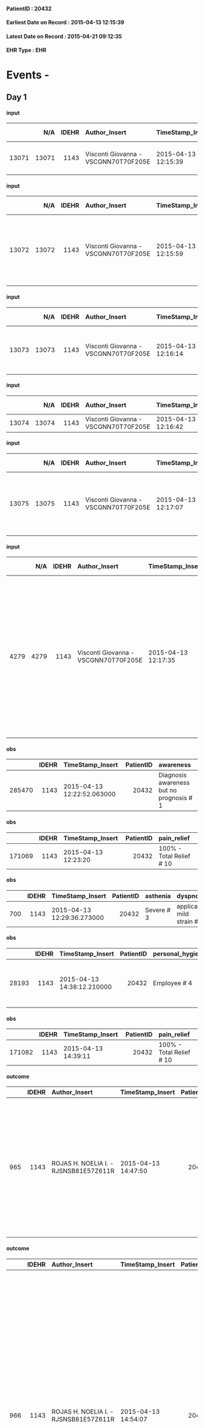 
#### PatientID : 20432
#### Earliest Date on Record : 2015-04-13 12:15:39
#### Latest Date on Record : 2015-04-21 09:12:35
#### EHR Type : EHR

# Events - 

## Day 1

#### input
|       |    N/A |   IDEHR | Author_Insert                        | TimeStamp_Insert    | EHRType   |   PatientID |   IDDigitalSignDocument | persone_vicine   |   Unnamed: 0_x.2 |   IDDIAGNOSI_CROSSOU |   Non_Rilevabile_x.2 | ds_ICD                               |
|------:|-------:|--------:|:-------------------------------------|:--------------------|:----------|------------:|------------------------:|:-----------------|-----------------:|---------------------:|---------------------:|:-------------------------------------|
| 13071 |  13071 |    1143 | Visconti Giovanna - VSCGNN70T70F205E | 2015-04-13 12:15:39 | EHR       |       20432 |                   50428 | N/A              |              856 |                  856 |                    0 | V667 Trattamento per cure palliative |

#### input
|       |    N/A |   IDEHR | Author_Insert                        | TimeStamp_Insert    | EHRType   |   PatientID |   IDDigitalSignDocument | persone_vicine   |   Unnamed: 0_x.2 |   IDDIAGNOSI_CROSSOU |   Non_Rilevabile_x.2 | ds_ICD                                                            |
|------:|-------:|--------:|:-------------------------------------|:--------------------|:----------|------------:|------------------------:|:-----------------|-----------------:|---------------------:|---------------------:|:------------------------------------------------------------------|
| 13072 |  13072 |    1143 | Visconti Giovanna - VSCGNN70T70F205E | 2015-04-13 12:15:59 | EHR       |       20432 |                   50429 | N/A              |              857 |                  857 |                    0 | 1749 Tumori maligni della mammella (della donna), non specificata |

#### input
|       |    N/A |   IDEHR | Author_Insert                        | TimeStamp_Insert    | EHRType   |   PatientID |   IDDigitalSignDocument | persone_vicine   |   Unnamed: 0_x.2 |   IDDIAGNOSI_CROSSOU |   Non_Rilevabile_x.2 | ds_ICD                                    |
|------:|-------:|--------:|:-------------------------------------|:--------------------|:----------|------------:|------------------------:|:-----------------|-----------------:|---------------------:|---------------------:|:------------------------------------------|
| 13073 |  13073 |    1143 | Visconti Giovanna - VSCGNN70T70F205E | 2015-04-13 12:16:14 | EHR       |       20432 |                   50430 | N/A              |              858 |                  858 |                    0 | 1970 Tumori maligni secondari del polmone |

#### input
|       |    N/A |   IDEHR | Author_Insert                        | TimeStamp_Insert    | EHRType   |   PatientID |   IDDigitalSignDocument | persone_vicine   |   Unnamed: 0_x.2 |   IDDIAGNOSI_CROSSOU |   Non_Rilevabile_x.2 |   ds_ICD |
|------:|-------:|--------:|:-------------------------------------|:--------------------|:----------|------------:|------------------------:|:-----------------|-----------------:|---------------------:|---------------------:|---------:|
| 13074 |  13074 |    1143 | Visconti Giovanna - VSCGNN70T70F205E | 2015-04-13 12:16:42 | EHR       |       20432 |                   50431 | N/A              |              859 |                  859 |                    0 |     1977 |

#### input
|       |    N/A |   IDEHR | Author_Insert                        | TimeStamp_Insert    | EHRType   |   PatientID |   IDDigitalSignDocument | persone_vicine   |   Unnamed: 0_x.2 |   IDDIAGNOSI_CROSSOU |   Non_Rilevabile_x.2 | ds_ICD                                                                 |
|------:|-------:|--------:|:-------------------------------------|:--------------------|:----------|------------:|------------------------:|:-----------------|-----------------:|---------------------:|---------------------:|:-----------------------------------------------------------------------|
| 13075 |  13075 |    1143 | Visconti Giovanna - VSCGNN70T70F205E | 2015-04-13 12:17:07 | EHR       |       20432 |                   50434 | N/A              |              860 |                  860 |                    0 | 1977 Tumori maligni secondari del fegato, specificati come metastatici |

#### input
|      |    N/A |   IDEHR | Author_Insert                        | TimeStamp_Insert    | EHRType   |   PatientID |   IDDigitalSignDocument | persone_vicine   |   Unnamed: 0_y |   IDANAMNESI_MED |   Non_Rilevabile_y | Note_Non_Rilevabile_y   | diagnosis                                                                                                                                                                                                   |
|-----:|-------:|--------:|:-------------------------------------|:--------------------|:----------|------------:|------------------------:|:-----------------|---------------:|-----------------:|-------------------:|:------------------------|:------------------------------------------------------------------------------------------------------------------------------------------------------------------------------------------------------------|
| 4279 |   4279 |    1143 | Visconti Giovanna - VSCGNN70T70F205E | 2015-04-13 12:17:35 | EHR       |       20432 |                   50435 | N/A              |            494 |             1206 |                  0 | NR                      | Patient hospitalized on 16/03 in ICH from the residence (Apulia) for deterioration of the general conditions and slowing Ideomotor conj injury finding breast ulcerated whose relatives denied being aware. |

#### obs
|        |   IDEHR | TimeStamp_Insert           |   PatientID | awareness                                |
|-------:|--------:|:---------------------------|------------:|:-----------------------------------------|
| 285470 |    1143 | 2015-04-13 12:22:52.063000 |       20432 | Diagnosis awareness but no prognosis # 1 |

#### obs
|        |   IDEHR | TimeStamp_Insert    |   PatientID | pain_relief              |
|-------:|--------:|:--------------------|------------:|:-------------------------|
| 171069 |    1143 | 2015-04-13 12:23:20 |       20432 | 100% - Total Relief # 10 |

#### obs
|     |   IDEHR | TimeStamp_Insert           |   PatientID | asthenia   | dyspnoea                  | cognitive_state   |
|----:|--------:|:---------------------------|------------:|:-----------|:--------------------------|:------------------|
| 700 |    1143 | 2015-04-13 12:29:36.273000 |       20432 | Severe # 3 | applicant mild strain # 6 | Polished # 2      |

#### obs
|       |   IDEHR | TimeStamp_Insert           |   PatientID | personal_hygiene   | urine_elimination   | mobility     | active_diuresis     | asthenia   | dyspnoea    | motor_performance                                                                                  | body_temp    | mood      | feces_elimination   | consumption_help   |
|------:|--------:|:---------------------------|------------:|:-------------------|:--------------------|:-------------|:--------------------|:-----------|:------------|:---------------------------------------------------------------------------------------------------|:-------------|:----------|:--------------------|:-------------------|
| 28193 |    1143 | 2015-04-13 14:38:12.210000 |       20432 | Employee # 4       | Employee # 4        | Employee # 4 | active diuresis # 0 | Severe # 2 | at rest # 0 | 30% - Patient with directions to the hospital or home hospitalization, intensive home support # 03 | Apyrexia # 0 | Fear # 08 | Employee # 4        | help with # 2      |

#### obs
|        |   IDEHR | TimeStamp_Insert    |   PatientID | pain_relief              |
|-------:|--------:|:--------------------|------------:|:-------------------------|
| 171082 |    1143 | 2015-04-13 14:39:11 |       20432 | 100% - Total Relief # 10 |

#### outcome
|     |   IDEHR | Author_Insert                         | TimeStamp_Insert    |   PatientID |   IDDigitalSignDocument |   IDPAI_VIDAS | opt_problem                         |   opt_problem_num | opt_obiettivo                                                                                                                                                                              |   opt_obiettivo_num | opt_stato_problema   |   opt_stato_problema_num | opt_interventi                                                                                                                                                                                                      |   opt_interventi_num |
|----:|--------:|:--------------------------------------|:--------------------|------------:|------------------------:|--------------:|:------------------------------------|------------------:|:-------------------------------------------------------------------------------------------------------------------------------------------------------------------------------------------|--------------------:|:---------------------|-------------------------:|:--------------------------------------------------------------------------------------------------------------------------------------------------------------------------------------------------------------------|---------------------:|
| 965 |    1143 | ROJAS H. NOELIA I. - RJSNSB81E57Z611R | 2015-04-13 14:47:50 |       20432 |                   50521 |          1969 | Deficit in the care of s√® # 25 = 0 |                 4 | Maintain dignity ¬ † of the patient, where possible, helping him to accept their own limitations, considering himself realistic and objective (eating, bathing, dressing, delete) # 42 = 0 |                   4 | Open Problem # 1     |                        1 | PAI Implementation - Ensuring the right privacy # 182 = 0; Counseling - Encourage to express feelings about the care deficit s # 184 = 0; PAI Implementation - completely replace the activity † everyday # 183 = 0 |                    4 |

#### outcome
|     |   IDEHR | Author_Insert                         | TimeStamp_Insert    |   PatientID |   IDDigitalSignDocument |   IDPAI_VIDAS | opt_problem                                                                |   opt_problem_num | opt_obiettivo                                                   |   opt_obiettivo_num | opt_stato_problema   |   opt_stato_problema_num | opt_interventi                                                                                                                                                                                                                                                                                                                                                                                                                                                                                            |   opt_interventi_num |
|----:|--------:|:--------------------------------------|:--------------------|------------:|------------------------:|--------------:|:---------------------------------------------------------------------------|------------------:|:----------------------------------------------------------------|--------------------:|:---------------------|-------------------------:|:----------------------------------------------------------------------------------------------------------------------------------------------------------------------------------------------------------------------------------------------------------------------------------------------------------------------------------------------------------------------------------------------------------------------------------------------------------------------------------------------------------|---------------------:|
| 966 |    1143 | ROJAS H. NOELIA I. - RJSNSB81E57Z611R | 2015-04-13 14:54:07 |       20432 |                   50523 |          1970 | Alteration of comfort associated with chronic pain and / or acute # 29 = 0 |                 2 | The patient riferir√ † ¬ † a satisfactory pain control # 56 = 0 |                   1 | Open Problem # 1     |                        1 | Implementation of the IAP - Therapeutic adjustment # 441 = 0; Implementation of the IAP - Administer the drugs correctly according to the prescription # 442 = 0; Implementation of the IAP - Evaluate the efficacy of drug administration # 443 = 0; Counseling - Share with the patient the therapeutic path # 444 = 0; Counseling - Sharing with the caregiver the therapeutic path # 445 = 0; Educational - educating the caregiver / patient to the recognition / treatment of the symptom # 446 = 0 |                    4 |

#### obs
|        |   IDEHR | TimeStamp_Insert    |   PatientID | pain_relief              |
|-------:|--------:|:--------------------|------------:|:-------------------------|
| 171088 |    1143 | 2015-04-13 17:09:29 |       20432 | 100% - Total Relief # 10 |

#### obs
|       |   IDEHR | TimeStamp_Insert           |   PatientID | chk_ausili_presidi                   | opt_care_giver   | asthenia     | dyspnoea    | body_temp    | diet           | consumption_help       |
|------:|--------:|:---------------------------|------------:|:-------------------------------------|:-----------------|:-------------|:------------|:-------------|:---------------|:-----------------------|
| 73350 |    1143 | 2015-04-13 17:42:07.333000 |       20432 | absorbency # 0; bladder catheter # 3 | This # 0         | Moderate # 1 | at rest # 0 | Apyrexia # 1 | cold foods # 6 | with help and aids # 3 |

#### obs
|        |   IDEHR | TimeStamp_Insert    |   PatientID |
|-------:|--------:|:--------------------|------------:|
| 127699 |    1143 | 2015-04-13 17:43:44 |       20432 |

#### obs
|       |   IDEHR | TimeStamp_Insert           |   PatientID | chk_ausili_presidi                   | opt_care_giver   | asthenia     | dyspnoea    | body_temp    | diet           | consumption_help       |
|------:|--------:|:---------------------------|------------:|:-------------------------------------|:-----------------|:-------------|:------------|:-------------|:---------------|:-----------------------|
| 73354 |    1143 | 2015-04-14 06:27:25.563000 |       20432 | absorbency # 0; bladder catheter # 3 | This # 0         | Moderate # 1 | at rest # 0 | Apyrexia # 1 | cold foods # 6 | with help and aids # 3 |

#### obs
|        |   IDEHR | TimeStamp_Insert    |   PatientID |
|-------:|--------:|:--------------------|------------:|
| 127704 |    1143 | 2015-04-14 06:27:53 |       20432 |

#### obs
|       |   IDEHR | TimeStamp_Insert           |   PatientID |
|------:|--------:|:---------------------------|------------:|
| 28219 |    1143 | 2015-04-14 06:39:48.780000 |       20432 |

#### obs
|        |   IDEHR | TimeStamp_Insert    |   PatientID | pain_relief   |
|-------:|--------:|:--------------------|------------:|:--------------|
| 171112 |    1143 | 2015-04-14 06:45:24 |       20432 | 90% # 9       |

#### obs
|        |   IDEHR | TimeStamp_Insert    |   PatientID | pain_relief   |
|-------:|--------:|:--------------------|------------:|:--------------|
| 171119 |    1143 | 2015-04-14 07:44:43 |       20432 | 90% # 9       |

#### obs
|     |   IDEHR | TimeStamp_Insert           |   PatientID | asthenia   | dyspnoea                  | cognitive_state   |
|----:|--------:|:---------------------------|------------:|:-----------|:--------------------------|:------------------|
| 708 |    1143 | 2015-04-14 12:02:11.173000 |       20432 | Severe # 3 | applicant mild strain # 6 | Polished # 2      |

#### obs
|        |   IDEHR | TimeStamp_Insert    |   PatientID | pain_relief   |
|-------:|--------:|:--------------------|------------:|:--------------|
| 171137 |    1143 | 2015-04-14 12:03:33 |       20432 | 90% # 9       |


## Day 2

#### obs
|        |   IDEHR | TimeStamp_Insert           |   PatientID |
|-------:|--------:|:---------------------------|------------:|
| 298392 |    1143 | 2015-04-14 13:28:35.927000 |       20432 |

#### obs
|       |   IDEHR | TimeStamp_Insert           |   PatientID | personal_hygiene   | mobility     | active_diuresis     | motor_performance                                                                                  | body_temp    | mood                |
|------:|--------:|:---------------------------|------------:|:-------------------|:-------------|:--------------------|:---------------------------------------------------------------------------------------------------|:-------------|:--------------------|
| 28235 |    1143 | 2015-04-14 13:49:43.283000 |       20432 | Employee # 4       | Employee # 4 | active diuresis # 0 | 30% - Patient with directions to the hospital or home hospitalization, intensive home support # 03 | Apyrexia # 0 | Closing itself # 01 |

#### obs
|        |   IDEHR | TimeStamp_Insert    |   PatientID | pain_relief   |
|-------:|--------:|:--------------------|------------:|:--------------|
| 171139 |    1143 | 2015-04-14 14:12:06 |       20432 | 90% # 9       |

#### obs
|       |   IDEHR | TimeStamp_Insert           |   PatientID | opt_cooperation   | chk_ausili_presidi                            | chk_ausili_incont       | opt_care_giver   | chk_gastrointestinal_symptoms   | dyspnoea    | body_temp    | agitation_behavior_freq   | mood                   | diet            | consumption_help   |
|------:|--------:|:---------------------------|------------:|:------------------|:----------------------------------------------|:------------------------|:-----------------|:--------------------------------|:------------|:-------------|:--------------------------|:-----------------------|:----------------|:-------------------|
| 73379 |    1143 | 2015-04-14 14:13:47.690000 |       20432 | Collaborating # 0 | disposable sleepers # 1; bladder catheter # 3 | disposable sleepers # 1 | This # 0         | loss of appetite # 3            | at rest # 0 | Apyrexia # 1 | quiet # 0                 | Apathy # 00; # 08 Fear | homogenized # 2 | # 4 employees      |

#### obs
|     |   IDEHR | TimeStamp_Insert           |   PatientID | opt_anxiety   | asthenia   | dyspnoea                  | mood      | cognitive_state   |
|----:|--------:|:---------------------------|------------:|:--------------|:-----------|:--------------------------|:----------|:------------------|
| 710 |    1143 | 2015-04-14 16:25:08.633000 |       20432 | Anxiety # 0   | Severe # 3 | applicant mild strain # 6 | Fear # 08 | Polished # 2      |

#### obs
|        |   IDEHR | TimeStamp_Insert    |   PatientID | pain_relief   |
|-------:|--------:|:--------------------|------------:|:--------------|
| 171141 |    1143 | 2015-04-14 16:48:31 |       20432 | 90% # 9       |

#### obs
|        |   IDEHR | TimeStamp_Insert    |   PatientID |
|-------:|--------:|:--------------------|------------:|
| 127735 |    1143 | 2015-04-14 18:10:13 |       20432 |

#### obs
|        |   IDEHR | TimeStamp_Insert           |   PatientID |
|-------:|--------:|:---------------------------|------------:|
| 285478 |    1143 | 2015-04-14 20:29:35.410000 |       20432 |

#### input
|     |    N/A |   Unnamed: 0_x |   IDANAMNESI_INF |   IDEHR | Author_Insert                         | TimeStamp_Insert           | EHRType   |   PatientID |   IDDigitalSignDocument |   Non_Rilevabile_x | Note_Non_Rilevabile_x   | cognitivo_percettivo   | sonno_riposo           | elimination           | rapporti_fam   | persone_vicine   | Caregiver       | Religion     |
|----:|-------:|---------------:|-----------------:|--------:|:--------------------------------------|:---------------------------|:----------|------------:|------------------------:|-------------------:|:------------------------|:-----------------------|:-----------------------|:----------------------|:---------------|:-----------------|:----------------|:-------------|
| 102 |    102 |            205 |             1137 |    1143 | ROJAS H. NOELIA I. - RJSNSB81E57Z611R | 2015-04-15 01:43:34.003000 | EHR       |       20432 |                   51358 |                  0 | NR                      | drowsiness # 6         | daytime sleepiness # 1 | constipated bowel # 1 | is # 0         | N/A              | Daughter Emilia | Catholic # 0 |

#### obs
|       |   IDEHR | TimeStamp_Insert           |   PatientID | chk_ausili_presidi   | opt_care_giver   | body_temp    | cognitive_state   |
|------:|--------:|:---------------------------|------------:|:---------------------|:-----------------|:-------------|:------------------|
| 73396 |    1143 | 2015-04-15 05:48:37.040000 |       20432 | urinary catheter # 3 | This # 0         | Apyrexia # 1 | Polished # 2      |

#### obs
|        |   IDEHR | TimeStamp_Insert    |   PatientID |
|-------:|--------:|:--------------------|------------:|
| 127741 |    1143 | 2015-04-15 05:49:21 |       20432 |

#### obs
|        |   IDEHR | TimeStamp_Insert    |   PatientID | pain_relief   |
|-------:|--------:|:--------------------|------------:|:--------------|
| 171167 |    1143 | 2015-04-15 06:14:08 |       20432 | 90% # 9       |

#### obs
|       |   IDEHR | TimeStamp_Insert           |   PatientID | opt_cooperation   | chk_ausili_presidi                            | opt_care_giver   | asthenia   | dyspnoea        | motor_performance              | body_temp    | agitation_behavior_freq   | diet     | consumption_help   |
|------:|--------:|:---------------------------|------------:|:------------------|:----------------------------------------------|:-----------------|:-----------|:----------------|:-------------------------------|:-------------|:--------------------------|:---------|:-------------------|
| 73413 |    1143 | 2015-04-15 11:32:41.467000 |       20432 | Collaborating # 0 | disposable sleepers # 1; bladder catheter # 3 | This # 0         | Severe # 2 | mild strain # 1 | bedridden, nontransferable # 5 | Apyrexia # 1 | quiet # 0                 | soft # 1 | # 4 employees      |


## Day 3

#### obs
|        |   IDEHR | TimeStamp_Insert    |   PatientID | pain_freq      |
|-------:|--------:|:--------------------|------------:|:---------------|
| 171190 |    1143 | 2015-04-15 13:50:53 |       20432 | Continuous 0 # |

#### obs
|        |   IDEHR | TimeStamp_Insert    |   PatientID | pain_relief   |
|-------:|--------:|:--------------------|------------:|:--------------|
| 171202 |    1143 | 2015-04-15 15:59:53 |       20432 | 90% # 9       |

#### obs
|       |   IDEHR | TimeStamp_Insert           |   PatientID | opt_cooperation   | chk_ausili_presidi                            | opt_care_giver   | asthenia   | dyspnoea        | motor_performance              | body_temp    | agitation_behavior_freq   | diet     | consumption_help   |
|------:|--------:|:---------------------------|------------:|:------------------|:----------------------------------------------|:-----------------|:-----------|:----------------|:-------------------------------|:-------------|:--------------------------|:---------|:-------------------|
| 73429 |    1143 | 2015-04-15 16:48:20.873000 |       20432 | Collaborating # 0 | disposable sleepers # 1; bladder catheter # 3 | This # 0         | Severe # 2 | mild strain # 1 | bedridden, nontransferable # 5 | Apyrexia # 1 | quiet # 0                 | soft # 1 | # 4 employees      |

#### obs
|        |   IDEHR | TimeStamp_Insert    |   PatientID |
|-------:|--------:|:--------------------|------------:|
| 127768 |    1143 | 2015-04-15 16:50:45 |       20432 |

#### obs
|       |   IDEHR | TimeStamp_Insert           |   PatientID | asthenia   | motor_performance                                                                                  | diet            | consumption_help   |
|------:|--------:|:---------------------------|------------:|:-----------|:---------------------------------------------------------------------------------------------------|:----------------|:-------------------|
| 28291 |    1143 | 2015-04-15 18:07:34.977000 |       20432 | Severe # 2 | 30% - Patient with directions to the hospital or home hospitalization, intensive home support # 03 | Homogenized # 2 | # 4 employees      |

#### obs
|       |   IDEHR | TimeStamp_Insert           |   PatientID | personal_hygiene   | urine_elimination   | mobility     | nausea         | active_diuresis     | asthenia   | dyspnoea    | motor_performance                                                                                  | body_temp    | mood      | feces_elimination   | consumption_help   |
|------:|--------:|:---------------------------|------------:|:-------------------|:--------------------|:-------------|:---------------|:--------------------|:-----------|:------------|:---------------------------------------------------------------------------------------------------|:-------------|:----------|:--------------------|:-------------------|
| 28305 |    1143 | 2015-04-16 05:16:16.820000 |       20432 | Employee # 4       | Employee # 4        | Employee # 4 | Occasional # 0 | active diuresis # 0 | Severe # 2 | at rest # 0 | 30% - Patient with directions to the hospital or home hospitalization, intensive home support # 03 | Apyrexia # 0 | Fear # 08 | Employee # 4        | help with # 2      |

#### obs
|        |   IDEHR | TimeStamp_Insert    |   PatientID | pain_relief   |
|-------:|--------:|:--------------------|------------:|:--------------|
| 171217 |    1143 | 2015-04-16 05:16:46 |       20432 | 90% # 9       |

#### obs
|       |   IDEHR | TimeStamp_Insert           |   PatientID | chk_ausili_presidi                   | chk_ausili_incont   | chk_bowel_symptoms    | asthenia     | dyspnoea        | body_temp    |
|------:|--------:|:---------------------------|------------:|:-------------------------------------|:--------------------|:----------------------|:-------------|:----------------|:-------------|
| 73447 |    1143 | 2015-04-16 05:54:01.520000 |       20432 | absorbency # 0; bladder catheter # 3 | absorbency # 0      | spontaneous bowel # 0 | Moderate # 1 | mild strain # 1 | Apyrexia # 1 |

#### obs
|        |   IDEHR | TimeStamp_Insert    |   PatientID |
|-------:|--------:|:--------------------|------------:|
| 127780 |    1143 | 2015-04-16 05:54:41 |       20432 |

#### outcome
|      |   IDEHR | Author_Insert                          | TimeStamp_Insert    |   PatientID |   IDDigitalSignDocument |   IDPAI_VIDAS | opt_problem                    |   opt_problem_num | opt_obiettivo                |   opt_obiettivo_num | opt_stato_problema   |   opt_stato_problema_num | opt_interventi                                                         |   opt_interventi_num |
|-----:|--------:|:---------------------------------------|:--------------------|------------:|------------------------:|--------------:|:-------------------------------|------------------:|:-----------------------------|--------------------:|:---------------------|-------------------------:|:-----------------------------------------------------------------------|---------------------:|
| 1000 |    1143 | Taraschi GIANFRANCO - TRSGFR72S30F205H | 2015-04-16 05:56:22 |       20432 |                   52177 |          2004 | Abnormal neurological # 30 = 0 |                 4 | Palliative sedation # 60 = 0 |                   4 | Open Problem # 1     |                        1 | PAI Implementation - Apply sedation protocol in an emergency # 492 = 0 |                    4 |

#### obs
|        |   IDEHR | TimeStamp_Insert           |   PatientID |
|-------:|--------:|:---------------------------|------------:|
| 122059 |    1143 | 2015-04-16 10:22:24.490000 |       20432 |

#### obs
|       |   IDEHR | TimeStamp_Insert           |   PatientID | chk_ausili_presidi                   | chk_ausili_incont   | opt_care_giver   | chk_bowel_symptoms    | asthenia     | dyspnoea        | body_temp    |
|------:|--------:|:---------------------------|------------:|:-------------------------------------|:--------------------|:-----------------|:----------------------|:-------------|:----------------|:-------------|
| 73455 |    1143 | 2015-04-16 12:11:56.153000 |       20432 | absorbency # 0; bladder catheter # 3 | absorbency # 0      | This # 0         | spontaneous bowel # 0 | Moderate # 1 | mild strain # 1 | Apyrexia # 1 |

#### obs
|        |   IDEHR | TimeStamp_Insert    |   PatientID |
|-------:|--------:|:--------------------|------------:|
| 127787 |    1143 | 2015-04-16 12:12:35 |       20432 |

#### obs
|       |   IDEHR | TimeStamp_Insert           |   PatientID | mobility     | memory_deficit      | active_diuresis     | motor_performance                                                                                  | mood                                    |
|------:|--------:|:---------------------------|------------:|:-------------|:--------------------|:--------------------|:---------------------------------------------------------------------------------------------------|:----------------------------------------|
| 28332 |    1143 | 2015-04-16 12:13:04.550000 |       20432 | Employee # 4 | memory deficits # 0 | active diuresis # 0 | 30% - Patient with directions to the hospital or home hospitalization, intensive home support # 03 | Apathy # 00; # 08 fear, loneliness # 12 |

#### obs
|        |   IDEHR | TimeStamp_Insert    |   PatientID |
|-------:|--------:|:--------------------|------------:|
| 171247 |    1143 | 2015-04-16 12:14:52 |       20432 |


## Day 4

#### obs
|        |   IDEHR | TimeStamp_Insert           |   PatientID |
|-------:|--------:|:---------------------------|------------:|
| 298393 |    1143 | 2015-04-16 12:15:42.850000 |       20432 |

#### obs
|     |   IDEHR | TimeStamp_Insert           |   PatientID | opt_anxiety   | asthenia   | dyspnoea                  | mood      | cognitive_state   |
|----:|--------:|:---------------------------|------------:|:--------------|:-----------|:--------------------------|:----------|:------------------|
| 731 |    1143 | 2015-04-16 12:39:10.733000 |       20432 | Anxiety # 0   | Severe # 3 | applicant mild strain # 6 | Fear # 08 | Polished # 2      |

#### obs
|        |   IDEHR | TimeStamp_Insert    |   PatientID | pain_freq      |
|-------:|--------:|:--------------------|------------:|:---------------|
| 171252 |    1143 | 2015-04-16 12:40:59 |       20432 | Occasional # 4 |

#### obs
|     |   IDEHR | TimeStamp_Insert           |   PatientID | opt_anxiety   | asthenia   | dyspnoea                  | mood      | cognitive_state   |
|----:|--------:|:---------------------------|------------:|:--------------|:-----------|:--------------------------|:----------|:------------------|
| 732 |    1143 | 2015-04-16 12:42:16.067000 |       20432 | Anxiety # 0   | Severe # 3 | applicant mild strain # 6 | Fear # 08 | Polished # 2      |

#### obs
|       |   IDEHR | TimeStamp_Insert           |   PatientID | opt_cooperation   | chk_ausili_presidi   | opt_care_giver   | dyspnoea        | motor_performance              | body_temp    | agitation_behavior_freq   | diet            | consumption_help   |
|------:|--------:|:---------------------------|------------:|:------------------|:---------------------|:-----------------|:----------------|:-------------------------------|:-------------|:--------------------------|:----------------|:-------------------|
| 73473 |    1143 | 2015-04-16 16:52:46.617000 |       20432 | Collaborating # 0 | urinary catheter # 3 | This # 0         | mild strain # 1 | bedridden, nontransferable # 5 | Apyrexia # 1 | quiet # 0                 | homogenized # 2 | help with # 2      |

#### obs
|        |   IDEHR | TimeStamp_Insert    |   PatientID |
|-------:|--------:|:--------------------|------------:|
| 127798 |    1143 | 2015-04-16 16:53:38 |       20432 |

#### obs
|       |   IDEHR | TimeStamp_Insert           |   PatientID | personal_hygiene   | urine_elimination      | mobility     | motor_performance                                                                                  | cognitive_state   | feces_elimination      |
|------:|--------:|:---------------------------|------------:|:-------------------|:-----------------------|:-------------|:---------------------------------------------------------------------------------------------------|:------------------|:-----------------------|
| 28345 |    1143 | 2015-04-16 18:38:34.923000 |       20432 | Employee # 4       | With help and aids # 3 | Employee # 4 | 30% - Patient with directions to the hospital or home hospitalization, intensive home support # 03 | Polished # 2      | With help and aids # 3 |

#### obs
|        |   IDEHR | TimeStamp_Insert    |   PatientID | pain_relief              |
|-------:|--------:|:--------------------|------------:|:-------------------------|
| 171266 |    1143 | 2015-04-16 18:40:19 |       20432 | 100% - Total Relief # 10 |

#### obs
|        |   IDEHR | TimeStamp_Insert    |   PatientID | pain_relief              |
|-------:|--------:|:--------------------|------------:|:-------------------------|
| 171284 |    1143 | 2015-04-17 04:46:37 |       20432 | 100% - Total Relief # 10 |

#### obs
|       |   IDEHR | TimeStamp_Insert           |   PatientID | motor_performance                                                                                  |
|------:|--------:|:---------------------------|------------:|:---------------------------------------------------------------------------------------------------|
| 28359 |    1143 | 2015-04-17 04:47:43.720000 |       20432 | 30% - Patient with directions to the hospital or home hospitalization, intensive home support # 03 |

#### obs
|       |   IDEHR | TimeStamp_Insert           |   PatientID | opt_cooperation   | chk_ausili_presidi                            | dyspnoea    | body_temp    | consumption_help   |
|------:|--------:|:---------------------------|------------:|:------------------|:----------------------------------------------|:------------|:-------------|:-------------------|
| 73488 |    1143 | 2015-04-17 06:54:37.023000 |       20432 | Collaborating # 0 | disposable sleepers # 1; bladder catheter # 3 | at rest # 0 | Apyrexia # 1 | # 4 employees      |

#### obs
|        |   IDEHR | TimeStamp_Insert    |   PatientID |
|-------:|--------:|:--------------------|------------:|
| 127807 |    1143 | 2015-04-17 06:55:25 |       20432 |

#### obs
|        |   IDEHR | TimeStamp_Insert    |   PatientID | pain_relief              |
|-------:|--------:|:--------------------|------------:|:-------------------------|
| 171300 |    1143 | 2015-04-17 10:39:48 |       20432 | 100% - Total Relief # 10 |

#### obs
|       |   IDEHR | TimeStamp_Insert           |   PatientID | personal_hygiene   | urine_elimination   | mobility     | lack_of_appetite     | asthenia   | cachexia     | motor_performance                                                                                  | mood        | diet     | cognitive_state   | feces_elimination   | consumption_help   |
|------:|--------:|:---------------------------|------------:|:-------------------|:--------------------|:-------------|:---------------------|:-----------|:-------------|:---------------------------------------------------------------------------------------------------|:------------|:---------|:------------------|:--------------------|:-------------------|
| 28378 |    1143 | 2015-04-17 10:47:30.153000 |       20432 | Employee # 4       | Employee # 4        | Employee # 4 | loss of appetite # 0 | Severe # 2 | cachexia # 0 | 30% - Patient with directions to the hospital or home hospitalization, intensive home support # 03 | Apathy # 00 | Free # 0 | Polished # 2      | Employee # 4        | # 4 employees      |


## Day 5

#### obs
|        |   IDEHR | TimeStamp_Insert    |   PatientID |
|-------:|--------:|:--------------------|------------:|
| 127819 |    1143 | 2015-04-17 12:21:24 |       20432 |

#### obs
|       |   IDEHR | TimeStamp_Insert           |   PatientID | opt_cooperation   | chk_ausili_presidi                   | opt_care_giver   | dyspnoea        | motor_performance              | body_temp    | agitation_behavior_freq   | mood      | diet            | cognitive_state   | consumption_help   |
|------:|--------:|:---------------------------|------------:|:------------------|:-------------------------------------|:-----------------|:----------------|:-------------------------------|:-------------|:--------------------------|:----------|:----------------|:------------------|:-------------------|
| 73503 |    1143 | 2015-04-17 12:25:40.937000 |       20432 | uncooperative # 1 | absorbency # 0; bladder catheter # 3 | This # 0         | mild strain # 1 | bedridden, nontransferable # 5 | Apyrexia # 1 | quiet # 0                 | Fear # 08 | homogenized # 2 | Polished # 2      | help with # 2      |

#### obs
|        |   IDEHR | TimeStamp_Insert    |   PatientID |
|-------:|--------:|:--------------------|------------:|
| 127832 |    1143 | 2015-04-17 17:29:28 |       20432 |

#### obs
|       |   IDEHR | TimeStamp_Insert           |   PatientID | opt_cooperation   | chk_ausili_presidi                   | opt_care_giver   | dyspnoea        | motor_performance              | body_temp    | agitation_behavior_freq   | mood      | diet            | cognitive_state   | consumption_help   |
|------:|--------:|:---------------------------|------------:|:------------------|:-------------------------------------|:-----------------|:----------------|:-------------------------------|:-------------|:--------------------------|:----------|:----------------|:------------------|:-------------------|
| 73523 |    1143 | 2015-04-17 17:30:24.060000 |       20432 | uncooperative # 1 | absorbency # 0; bladder catheter # 3 | This # 0         | mild strain # 1 | bedridden, nontransferable # 5 | Apyrexia # 1 | quiet # 0                 | Fear # 08 | homogenized # 2 | Polished # 2      | help with # 2      |

#### obs
|        |   IDEHR | TimeStamp_Insert    |   PatientID |
|-------:|--------:|:--------------------|------------:|
| 127833 |    1143 | 2015-04-17 17:30:43 |       20432 |

#### obs
|       |   IDEHR | TimeStamp_Insert           |   PatientID | mobility     | active_diuresis     | dyspnoea        | motor_performance                                                                                  | mood        | cognitive_state   |
|------:|--------:|:---------------------------|------------:|:-------------|:--------------------|:----------------|:---------------------------------------------------------------------------------------------------|:------------|:------------------|
| 28392 |    1143 | 2015-04-17 17:53:04.537000 |       20432 | Employee # 4 | active diuresis # 0 | mild strain # 1 | 30% - Patient with directions to the hospital or home hospitalization, intensive home support # 03 | Apathy # 00 | Polished # 2      |

#### obs
|        |   IDEHR | TimeStamp_Insert    |   PatientID | pain_relief              |
|-------:|--------:|:--------------------|------------:|:-------------------------|
| 171316 |    1143 | 2015-04-17 17:56:18 |       20432 | 100% - Total Relief # 10 |

#### obs
|       |   IDEHR | TimeStamp_Insert           |   PatientID | urine_elimination      | mobility     | motor_performance                                                                                  | mood                      | cognitive_state   | feces_elimination      |
|------:|--------:|:---------------------------|------------:|:-----------------------|:-------------|:---------------------------------------------------------------------------------------------------|:--------------------------|:------------------|:-----------------------|
| 28411 |    1143 | 2015-04-18 05:05:38.390000 |       20432 | With help and aids # 3 | Employee # 4 | 30% - Patient with directions to the hospital or home hospitalization, intensive home support # 03 | Apathy # 00; # 04 despair | Polished # 2      | With help and aids # 3 |

#### obs
|        |   IDEHR | TimeStamp_Insert    |   PatientID | pain_relief              |
|-------:|--------:|:--------------------|------------:|:-------------------------|
| 171334 |    1143 | 2015-04-18 05:27:19 |       20432 | 100% - Total Relief # 10 |

#### obs
|       |   IDEHR | TimeStamp_Insert           |   PatientID | opt_cooperation   | chk_ausili_presidi                   | opt_care_giver   | motor_performance              | body_temp    | agitation_behavior_freq   | diet            | cognitive_state   | consumption_help   |
|------:|--------:|:---------------------------|------------:|:------------------|:-------------------------------------|:-----------------|:-------------------------------|:-------------|:--------------------------|:----------------|:------------------|:-------------------|
| 73531 |    1143 | 2015-04-18 06:27:55.867000 |       20432 | uncooperative # 1 | absorbency # 0; bladder catheter # 3 | This # 0         | bedridden, nontransferable # 5 | Apyrexia # 1 | quiet # 0                 | homogenized # 2 | Polished # 2      | help with # 2      |

#### obs
|        |   IDEHR | TimeStamp_Insert    |   PatientID |
|-------:|--------:|:--------------------|------------:|
| 127839 |    1143 | 2015-04-18 06:28:29 |       20432 |

#### obs
|        |   IDEHR | TimeStamp_Insert    |   PatientID | pain_relief              |
|-------:|--------:|:--------------------|------------:|:-------------------------|
| 171351 |    1143 | 2015-04-18 11:21:05 |       20432 | 100% - Total Relief # 10 |

#### obs
|        |   IDEHR | TimeStamp_Insert           |   PatientID |
|-------:|--------:|:---------------------------|------------:|
| 298402 |    1143 | 2015-04-18 11:22:20.223000 |       20432 |


## Day 6

#### obs
|        |   IDEHR | TimeStamp_Insert    |   PatientID |
|-------:|--------:|:--------------------|------------:|
| 127857 |    1143 | 2015-04-18 13:16:21 |       20432 |

#### obs
|        |   IDEHR | TimeStamp_Insert    |   PatientID | pain_freq      |
|-------:|--------:|:--------------------|------------:|:---------------|
| 171363 |    1143 | 2015-04-18 14:19:59 |       20432 | Continuous 0 # |

#### obs
|        |   IDEHR | TimeStamp_Insert           |   PatientID |
|-------:|--------:|:---------------------------|------------:|
| 285504 |    1143 | 2015-04-18 14:52:59.710000 |       20432 |

#### obs
|        |   IDEHR | TimeStamp_Insert    |   PatientID |
|-------:|--------:|:--------------------|------------:|
| 127861 |    1143 | 2015-04-18 17:26:50 |       20432 |

#### obs
|       |   IDEHR | TimeStamp_Insert           |   PatientID | chk_ausili_presidi                   | opt_care_giver   | dyspnoea        | motor_performance              | body_temp    | agitation_behavior_freq   | diet     | cognitive_state   | consumption_help   |
|------:|--------:|:---------------------------|------------:|:-------------------------------------|:-----------------|:----------------|:-------------------------------|:-------------|:--------------------------|:---------|:------------------|:-------------------|
| 73558 |    1143 | 2015-04-18 17:31:13.410000 |       20432 | absorbency # 0; bladder catheter # 3 | This # 0         | mild strain # 1 | bedridden, nontransferable # 5 | Apyrexia # 1 | quiet # 0                 | soft # 1 | Polished # 2      | # 4 employees      |

#### obs
|       |   IDEHR | TimeStamp_Insert           |   PatientID |
|------:|--------:|:---------------------------|------------:|
| 28441 |    1143 | 2015-04-18 20:44:23.067000 |       20432 |

#### obs
|        |   IDEHR | TimeStamp_Insert    |   PatientID | pain_relief              |
|-------:|--------:|:--------------------|------------:|:-------------------------|
| 171380 |    1143 | 2015-04-18 20:45:26 |       20432 | 100% - Total Relief # 10 |

#### obs
|       |   IDEHR | TimeStamp_Insert           |   PatientID |
|------:|--------:|:---------------------------|------------:|
| 28458 |    1143 | 2015-04-19 05:51:09.423000 |       20432 |

#### obs
|        |   IDEHR | TimeStamp_Insert    |   PatientID | pain_freq   |
|-------:|--------:|:--------------------|------------:|:------------|
| 171383 |    1143 | 2015-04-19 05:52:15 |       20432 | BTP # 3     |

#### obs
|       |   IDEHR | TimeStamp_Insert           |   PatientID | chk_ausili_presidi                   | opt_care_giver   | asthenia   | dyspnoea    | body_temp    |
|------:|--------:|:---------------------------|------------:|:-------------------------------------|:-----------------|:-----------|:------------|:-------------|
| 73582 |    1143 | 2015-04-19 06:50:21.430000 |       20432 | absorbency # 0; bladder catheter # 3 | This # 0         | Severe # 2 | at rest # 0 | Apyrexia # 1 |

#### obs
|        |   IDEHR | TimeStamp_Insert    |   PatientID |
|-------:|--------:|:--------------------|------------:|
| 127881 |    1143 | 2015-04-19 06:51:30 |       20432 |

#### obs
|        |   IDEHR | TimeStamp_Insert    |   PatientID | pain_relief              |
|-------:|--------:|:--------------------|------------:|:-------------------------|
| 171397 |    1143 | 2015-04-19 10:50:04 |       20432 | 100% - Total Relief # 10 |


## Day 7

#### obs
|       |   IDEHR | TimeStamp_Insert           |   PatientID | opt_cooperation   | chk_ausili_presidi   | opt_care_giver   | asthenia   | motor_performance              | agitation_behavior_freq   | diet            | cognitive_state   | consumption_help   |
|------:|--------:|:---------------------------|------------:|:------------------|:---------------------|:-----------------|:-----------|:-------------------------------|:--------------------------|:----------------|:------------------|:-------------------|
| 73592 |    1143 | 2015-04-19 12:54:46.397000 |       20432 | uncooperative # 1 | urinary catheter # 3 | This # 0         | light # 0  | bedridden, nontransferable # 5 | quiet # 0                 | homogenized # 2 | Polished # 2      | # 4 employees      |

#### obs
|        |   IDEHR | TimeStamp_Insert    |   PatientID |
|-------:|--------:|:--------------------|------------:|
| 127886 |    1143 | 2015-04-19 12:56:26 |       20432 |

#### obs
|        |   IDEHR | TimeStamp_Insert    |   PatientID | pain_freq      |
|-------:|--------:|:--------------------|------------:|:---------------|
| 171410 |    1143 | 2015-04-19 12:57:56 |       20432 | Continuous 0 # |

#### obs
|        |   IDEHR | TimeStamp_Insert    |   PatientID | pain_freq      |
|-------:|--------:|:--------------------|------------:|:---------------|
| 171412 |    1143 | 2015-04-19 13:34:28 |       20432 | Continuous 0 # |

#### obs
|       |   IDEHR | TimeStamp_Insert           |   PatientID | personal_hygiene   | urine_elimination   | mobility     | motor_performance                                                                                  | feces_elimination   | consumption_help   |
|------:|--------:|:---------------------------|------------:|:-------------------|:--------------------|:-------------|:---------------------------------------------------------------------------------------------------|:--------------------|:-------------------|
| 28487 |    1143 | 2015-04-19 15:25:36.450000 |       20432 | Employee # 4       | Employee # 4        | Employee # 4 | 30% - Patient with directions to the hospital or home hospitalization, intensive home support # 03 | Employee # 4        | # 4 employees      |

#### obs
|        |   IDEHR | TimeStamp_Insert    |   PatientID | pain_relief              |
|-------:|--------:|:--------------------|------------:|:-------------------------|
| 171420 |    1143 | 2015-04-19 15:26:54 |       20432 | 100% - Total Relief # 10 |

#### obs
|       |   IDEHR | TimeStamp_Insert           |   PatientID | chk_ausili_presidi                            | opt_care_giver   | chk_gastrointestinal_symptoms   | asthenia   | body_temp    | diet            | consumption_help   |
|------:|--------:|:---------------------------|------------:|:----------------------------------------------|:-----------------|:--------------------------------|:-----------|:-------------|:----------------|:-------------------|
| 73604 |    1143 | 2015-04-19 16:37:21.530000 |       20432 | disposable sleepers # 1; bladder catheter # 3 | This # 0         | loss of appetite # 3            | Severe # 2 | Apyrexia # 1 | homogenized # 2 | help with # 2      |

#### obs
|        |   IDEHR | TimeStamp_Insert    |   PatientID |
|-------:|--------:|:--------------------|------------:|
| 127896 |    1143 | 2015-04-19 16:37:43 |       20432 |

#### obs
|       |   IDEHR | TimeStamp_Insert           |   PatientID | personal_hygiene   | urine_elimination   | mobility     | motor_performance                                                                                  | feces_elimination   | consumption_help   |
|------:|--------:|:---------------------------|------------:|:-------------------|:--------------------|:-------------|:---------------------------------------------------------------------------------------------------|:--------------------|:-------------------|
| 28502 |    1143 | 2015-04-19 19:28:59.707000 |       20432 | Employee # 4       | Employee # 4        | Employee # 4 | 30% - Patient with directions to the hospital or home hospitalization, intensive home support # 03 | Employee # 4        | # 4 employees      |

#### obs
|        |   IDEHR | TimeStamp_Insert    |   PatientID | breath                                                                          | consolability           | body_language   | facial_expression           |
|-------:|--------:|:--------------------|------------:|:--------------------------------------------------------------------------------|:------------------------|:----------------|:----------------------------|
| 268220 |    1143 | 2015-04-20 05:34:23 |       20432 | Breath at times altered. Short periods of hyperventilation (breathing hard) # 1 | Not for consolation # 0 | Relaxed # 0     | Smiling or inexpressive # 0 |

#### obs
|       |   IDEHR | TimeStamp_Insert           |   PatientID | dyspnoea    |
|------:|--------:|:---------------------------|------------:|:------------|
| 28505 |    1143 | 2015-04-20 05:59:09.990000 |       20432 | at rest # 0 |

#### obs
|       |   IDEHR | TimeStamp_Insert           |   PatientID | chk_ausili_presidi   |
|------:|--------:|:---------------------------|------------:|:---------------------|
| 73625 |    1143 | 2015-04-20 06:52:44.237000 |       20432 | urinary catheter # 3 |

#### obs
|        |   IDEHR | TimeStamp_Insert    |   PatientID |
|-------:|--------:|:--------------------|------------:|
| 127913 |    1143 | 2015-04-20 06:53:34 |       20432 |

#### obs
|     |   IDEHR | TimeStamp_Insert           |   PatientID | opt_hypotrophy   | chk_eloquence    | anorexia     | asthenia   | dyspnoea                  | body_temp    | agitation_behavior_freq   | cognitive_state           |
|----:|--------:|:---------------------------|------------:|:-----------------|:-----------------|:-------------|:-----------|:--------------------------|:-------------|:--------------------------|:--------------------------|
| 759 |    1143 | 2015-04-20 11:44:27.217000 |       20432 | Hypotrophy # 0   | Full aphasia # 2 | Anorexia # 0 | Severe # 3 | applicant mild strain # 6 | Apyrexia # 0 | quiet # 0                 | continuously confused # 1 |

#### obs
|        |   IDEHR | TimeStamp_Insert    |   PatientID | breath                                                                          | consolability           | body_language   | facial_expression           |
|-------:|--------:|:--------------------|------------:|:--------------------------------------------------------------------------------|:------------------------|:----------------|:----------------------------|
| 268228 |    1143 | 2015-04-20 11:45:00 |       20432 | Breath at times altered. Short periods of hyperventilation (breathing hard) # 1 | Not for consolation # 0 | Relaxed # 0     | Smiling or inexpressive # 0 |

#### obs
|        |   IDEHR | TimeStamp_Insert           |   PatientID |
|-------:|--------:|:---------------------------|------------:|
| 285516 |    1143 | 2015-04-20 11:48:27.050000 |       20432 |

#### obs
|       |   IDEHR | TimeStamp_Insert           |   PatientID | chk_ausili_presidi                            | opt_care_giver   | asthenia   | motor_performance              | body_temp    |
|------:|--------:|:---------------------------|------------:|:----------------------------------------------|:-----------------|:-----------|:-------------------------------|:-------------|
| 73643 |    1143 | 2015-04-20 12:14:13.830000 |       20432 | disposable sleepers # 1; bladder catheter # 3 | This # 0         | Severe # 2 | bedridden, nontransferable # 5 | Apyrexia # 1 |

#### obs
|        |   IDEHR | TimeStamp_Insert    |   PatientID |
|-------:|--------:|:--------------------|------------:|
| 127930 |    1143 | 2015-04-20 12:15:31 |       20432 |


## Day 8

#### obs
|       |   IDEHR | TimeStamp_Insert           |   PatientID | personal_hygiene   | urine_elimination      | mobility               | motor_performance                                                                       | mood                | diet       |
|------:|--------:|:---------------------------|------------:|:-------------------|:-----------------------|:-----------------------|:----------------------------------------------------------------------------------------|:--------------------|:-----------|
| 28539 |    1143 | 2015-04-20 12:43:28.100000 |       20432 | Employee # 4       | With help and aids # 3 | With help and aids # 3 | 20% - Patient with serious impairment of organ functions, one or irreversible pi√π # 02 | Closing itself # 01 | Absent # 4 |

#### obs
|        |   IDEHR | TimeStamp_Insert    |   PatientID | breath     | consolability           | body_language   | facial_expression           |
|-------:|--------:|:--------------------|------------:|:-----------|:------------------------|:----------------|:----------------------------|
| 268231 |    1143 | 2015-04-20 12:44:38 |       20432 | Normal 0 # | Not for consolation # 0 | Relaxed # 0     | Smiling or inexpressive # 0 |

#### obs
|       |   IDEHR | TimeStamp_Insert           |   PatientID | personal_hygiene   | urine_elimination   | mobility     | nausea         | active_diuresis     | asthenia   | dyspnoea    | motor_performance                                                                       | body_temp    | feces_elimination   | consumption_help   |
|------:|--------:|:---------------------------|------------:|:-------------------|:--------------------|:-------------|:---------------|:--------------------|:-----------|:------------|:----------------------------------------------------------------------------------------|:-------------|:--------------------|:-------------------|
| 28578 |    1143 | 2015-04-20 16:35:31.310000 |       20432 | Employee # 4       | Employee # 4        | Employee # 4 | Occasional # 0 | active diuresis # 0 | Severe # 2 | at rest # 0 | 20% - Patient with serious impairment of organ functions, one or irreversible pi√π # 02 | Apyrexia # 0 | Employee # 4        | help with # 2      |

#### obs
|        |   IDEHR | TimeStamp_Insert    |   PatientID | breath     | consolability           | body_language   | facial_expression           |
|-------:|--------:|:--------------------|------------:|:-----------|:------------------------|:----------------|:----------------------------|
| 268239 |    1143 | 2015-04-20 16:37:01 |       20432 | Normal 0 # | Not for consolation # 0 | Relaxed # 0     | Smiling or inexpressive # 0 |

#### obs
|       |   IDEHR | TimeStamp_Insert           |   PatientID | chk_ausili_presidi                            | opt_care_giver   | asthenia   | motor_performance              | body_temp    |
|------:|--------:|:---------------------------|------------:|:----------------------------------------------|:-----------------|:-----------|:-------------------------------|:-------------|
| 73666 |    1143 | 2015-04-20 17:27:56.243000 |       20432 | disposable sleepers # 1; bladder catheter # 3 | This # 0         | Severe # 2 | bedridden, nontransferable # 5 | Apyrexia # 1 |

#### obs
|        |   IDEHR | TimeStamp_Insert    |   PatientID |
|-------:|--------:|:--------------------|------------:|
| 127948 |    1143 | 2015-04-20 17:32:14 |       20432 |

#### obs
|       |   IDEHR | TimeStamp_Insert           |   PatientID | personal_hygiene   | urine_elimination   | mobility   | hemorrhagic_manifestation   | speech   | cough   | nausea   | memory_deficit   | cognitive_deficit   | active_diuresis   | lack_of_appetite   | asthenia   | cachexia   | dyspnoea   | motor_performance   | body_temp   | mood   | diet   | cognitive_state   | feces_elimination   | consumption_help   |
|------:|--------:|:---------------------------|------------:|:-------------------|:--------------------|:-----------|:----------------------------|:---------|:--------|:---------|:-----------------|:--------------------|:------------------|:-------------------|:-----------|:-----------|:-----------|:--------------------|:------------|:-------|:-------|:------------------|:--------------------|:-------------------|
| 28606 |    1143 | 2015-04-20 23:31:02.757000 |       20432 | NR                 | NR                  | NR         | NR                          | NR       | NR      | NR       | NR               | NR                  | NR                | NR                 | NR         | NR         | NR         | NR                  | NR          | NR     | NR     | NR                | NR                  | NR                 |

#### obs
|       |   IDEHR | TimeStamp_Insert           |   PatientID | personal_hygiene   | urine_elimination   | mobility   | hemorrhagic_manifestation   | speech   | cough   | nausea   | memory_deficit   | cognitive_deficit   | active_diuresis   | lack_of_appetite   | asthenia   | cachexia   | dyspnoea   | motor_performance   | body_temp   | mood   | diet   | cognitive_state   | feces_elimination   | consumption_help   |
|------:|--------:|:---------------------------|------------:|:-------------------|:--------------------|:-----------|:----------------------------|:---------|:--------|:---------|:-----------------|:--------------------|:------------------|:-------------------|:-----------|:-----------|:-----------|:--------------------|:------------|:-------|:-------|:------------------|:--------------------|:-------------------|
| 28607 |    1143 | 2015-04-20 23:35:04.603000 |       20432 | NR                 | NR                  | NR         | NR                          | NR       | NR      | NR       | NR               | NR                  | NR                | NR                 | NR         | NR         | NR         | NR                  | NR          | NR     | NR     | NR                | NR                  | NR                 |

#### outcome
|      |   IDEHR | Author_Insert                 | TimeStamp_Insert    |   PatientID |   IDDigitalSignDocument |   IDPAI_VIDAS | opt_problem                                                                |   opt_problem_num | opt_obiettivo                                                   |   opt_obiettivo_num | opt_stato_problema   |   opt_stato_problema_num | opt_interventi                                                                                                                                                                                                                                                                                                                                                                                                                                                                                            |   opt_interventi_num |
|-----:|--------:|:------------------------------|:--------------------|------------:|------------------------:|--------------:|:---------------------------------------------------------------------------|------------------:|:----------------------------------------------------------------|--------------------:|:---------------------|-------------------------:|:----------------------------------------------------------------------------------------------------------------------------------------------------------------------------------------------------------------------------------------------------------------------------------------------------------------------------------------------------------------------------------------------------------------------------------------------------------------------------------------------------------|---------------------:|
| 1178 |    1143 | TOSI NADIA - TSONDA69E65F952V | 2015-04-20 23:36:04 |       20432 |                   56274 |          2182 | Alteration of comfort associated with chronic pain and / or acute # 29 = 0 |                 2 | The patient riferir√ † ¬ † a satisfactory pain control # 56 = 0 |                   1 | closed Problem # 2   |                        2 | Implementation of the IAP - Therapeutic adjustment # 441 = 0; Implementation of the IAP - Administer the drugs correctly according to the prescription # 442 = 0; Implementation of the IAP - Evaluate the efficacy of drug administration # 443 = 0; Counseling - Share with the patient the therapeutic path # 444 = 0; Counseling - Sharing with the caregiver the therapeutic path # 445 = 0; Educational - educating the caregiver / patient to the recognition / treatment of the symptom # 446 = 0 |                    4 |

#### outcome
|      |   IDEHR | Author_Insert                 | TimeStamp_Insert    |   PatientID |   IDDigitalSignDocument |   IDPAI_VIDAS | opt_problem                    |   opt_problem_num | opt_obiettivo                |   opt_obiettivo_num | ds_note                  | opt_stato_problema   |   opt_stato_problema_num | opt_interventi                                                         |   opt_interventi_num |
|-----:|--------:|:------------------------------|:--------------------|------------:|------------------------:|--------------:|:-------------------------------|------------------:|:-----------------------------|--------------------:|:-------------------------|:---------------------|-------------------------:|:-----------------------------------------------------------------------|---------------------:|
| 1179 |    1143 | TOSI NADIA - TSONDA69E65F952V | 2015-04-20 23:36:52 |       20432 |                   56281 |          2183 | Abnormal neurological # 30 = 0 |                 4 | Palliative sedation # 60 = 0 |                   4 | Patient died in slumber. | Open Problem # 1     |                        1 | PAI Implementation - Apply sedation protocol in an emergency # 492 = 0 |                    4 |

#### outcome
|      |   IDEHR | Author_Insert                 | TimeStamp_Insert    |   PatientID |   IDDigitalSignDocument |   IDPAI_VIDAS | opt_problem                    |   opt_problem_num | opt_obiettivo                |   opt_obiettivo_num | ds_note                  | opt_stato_problema   |   opt_stato_problema_num | opt_interventi                                                         |   opt_interventi_num |
|-----:|--------:|:------------------------------|:--------------------|------------:|------------------------:|--------------:|:-------------------------------|------------------:|:-----------------------------|--------------------:|:-------------------------|:---------------------|-------------------------:|:-----------------------------------------------------------------------|---------------------:|
| 1180 |    1143 | TOSI NADIA - TSONDA69E65F952V | 2015-04-20 23:37:09 |       20432 |                   56286 |          2184 | Abnormal neurological # 30 = 0 |                 4 | Palliative sedation # 60 = 0 |                   4 | Patient died in slumber. | closed Problem # 2   |                        2 | PAI Implementation - Apply sedation protocol in an emergency # 492 = 0 |                    4 |

#### outcome
|      |   IDEHR | Author_Insert                 | TimeStamp_Insert    |   PatientID |   IDDigitalSignDocument |   IDPAI_VIDAS | opt_problem                         |   opt_problem_num | opt_obiettivo                                                                                                                                                                              |   opt_obiettivo_num | ds_note      | opt_stato_problema   |   opt_stato_problema_num | opt_interventi                                                                                                                                                                                                      |   opt_interventi_num |
|-----:|--------:|:------------------------------|:--------------------|------------:|------------------------:|--------------:|:------------------------------------|------------------:|:-------------------------------------------------------------------------------------------------------------------------------------------------------------------------------------------|--------------------:|:-------------|:---------------------|-------------------------:|:--------------------------------------------------------------------------------------------------------------------------------------------------------------------------------------------------------------------|---------------------:|
| 1181 |    1143 | TOSI NADIA - TSONDA69E65F952V | 2015-04-20 23:37:46 |       20432 |                   56297 |          2185 | Deficit in the care of s√® # 25 = 0 |                 4 | Maintain dignity ¬ † of the patient, where possible, helping him to accept their own limitations, considering himself realistic and objective (eating, bathing, dressing, delete) # 42 = 0 |                   4 | patient died | closed Problem # 2   |                        2 | PAI Implementation - Ensuring the right privacy # 182 = 0; Counseling - Encourage to express feelings about the care deficit s # 184 = 0; PAI Implementation - completely replace the activity † everyday # 183 = 0 |                    4 |

#### death
|    |   IDDecesso |   IDEHR | Author_Insert                        | TimeStamp_Insert    |   PatientID |   IDDigitalSignDocument | Date                | Luogo_decesso     |
|---:|------------:|--------:|:-------------------------------------|:--------------------|------------:|------------------------:|:--------------------|:------------------|
| 93 |          94 |    1143 | Calamida Fabrizio - CLMFRZ71S19F205R | 2015-04-21 09:02:52 |       20432 |                   56513 | 2015-04-20 22:00:00 | Vidas Hospice # 1 |

#### input
|       |    N/A |   IDEHR | Author_Insert                        | TimeStamp_Insert    | EHRType   |   PatientID |   IDDigitalSignDocument | persone_vicine   |   Unnamed: 0_x.2 |   IDDIAGNOSI_CROSSOU |   Non_Rilevabile_x.2 | ds_ICD                                                         |
|------:|-------:|--------:|:-------------------------------------|:--------------------|:----------|------------:|------------------------:|:-----------------|-----------------:|---------------------:|---------------------:|:---------------------------------------------------------------|
| 13158 |  13158 |    1143 | Calamida Fabrizio - CLMFRZ71S19F205R | 2015-04-21 09:12:35 | EHR       |       20432 |                   56530 | N/A              |              943 |                  943 |                    0 | V604 - Mancanza di un familiare capace di prestare cure#2383=0 |


